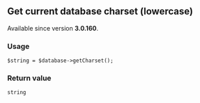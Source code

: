 Get current database charset (lowercase)
----------------------------------------

Available since version **3.0.160**.

### Usage

    $string = $database->getCharset();

### Return value

`string`

